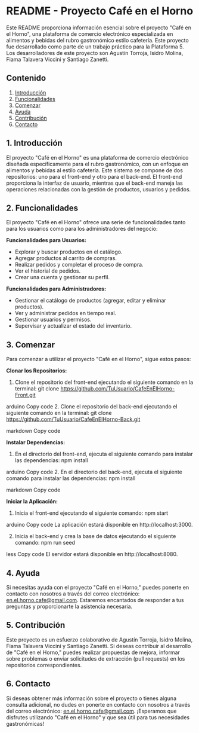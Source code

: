 # README - Proyecto Café en el Horno

Este README proporciona información esencial sobre el proyecto "Café en el Horno", una plataforma de comercio electrónico especializada en alimentos y bebidas del rubro gastronómico estilo cafetería. Este proyecto fue desarrollado como parte de un trabajo práctico para la Plataforma 5. Los desarrolladores de este proyecto son Agustín Torroja, Isidro Molina, Fiama Talavera Viccini y Santiago Zanetti.

## Contenido

1. [Introducción](#introducción)
2. [Funcionalidades](#funcionalidades)
3. [Comenzar](#comenzar)
4. [Ayuda](#ayuda)
5. [Contribución](#contribución)
6. [Contacto](#contacto)

## 1. Introducción

El proyecto "Café en el Horno" es una plataforma de comercio electrónico diseñada específicamente para el rubro gastronómico, con un enfoque en alimentos y bebidas al estilo cafetería. Este sistema se compone de dos repositorios: uno para el front-end y otro para el back-end. El front-end proporciona la interfaz de usuario, mientras que el back-end maneja las operaciones relacionadas con la gestión de productos, usuarios y pedidos.

## 2. Funcionalidades

El proyecto "Café en el Horno" ofrece una serie de funcionalidades tanto para los usuarios como para los administradores del negocio:

**Funcionalidades para Usuarios:**
- Explorar y buscar productos en el catálogo.
- Agregar productos al carrito de compras.
- Realizar pedidos y completar el proceso de compra.
- Ver el historial de pedidos.
- Crear una cuenta y gestionar su perfil.

**Funcionalidades para Administradores:**
- Gestionar el catálogo de productos (agregar, editar y eliminar productos).
- Ver y administrar pedidos en tiempo real.
- Gestionar usuarios y permisos.
- Supervisar y actualizar el estado del inventario.

## 3. Comenzar

Para comenzar a utilizar el proyecto "Café en el Horno", sigue estos pasos:

**Clonar los Repositorios:**
1. Clone el repositorio del front-end ejecutando el siguiente comando en la terminal:
git clone https://github.com/TuUsuario/CafeEnElHorno-Front.git

arduino
Copy code
2. Clone el repositorio del back-end ejecutando el siguiente comando en la terminal:
git clone https://github.com/TuUsuario/CafeEnElHorno-Back.git

markdown
Copy code

**Instalar Dependencias:**
1. En el directorio del front-end, ejecuta el siguiente comando para instalar las dependencias:
npm install

arduino
Copy code
2. En el directorio del back-end, ejecuta el siguiente comando para instalar las dependencias:
npm install

markdown
Copy code

**Iniciar la Aplicación:**
1. Inicia el front-end ejecutando el siguiente comando:
npm start

arduino
Copy code
La aplicación estará disponible en http://localhost:3000.

2. Inicia el back-end y crea la base de datos ejecutando el siguiente comando:
npm run seed

less
Copy code
El servidor estará disponible en http://localhost:8080.

## 4. Ayuda

Si necesitas ayuda con el proyecto "Café en el Horno," puedes ponerte en contacto con nosotros a través del correo electrónico: [en.el.horno.cafe@gmail.com](mailto:en.el.horno.cafe@gmail.com). Estaremos encantados de responder a tus preguntas y proporcionarte la asistencia necesaria.

## 5. Contribución

Este proyecto es un esfuerzo colaborativo de Agustín Torroja, Isidro Molina, Fiama Talavera Viccini y Santiago Zanetti. Si deseas contribuir al desarrollo de "Café en el Horno," puedes realizar propuestas de mejora, informar sobre problemas o enviar solicitudes de extracción (pull requests) en los repositorios correspondientes.

## 6. Contacto

Si deseas obtener más información sobre el proyecto o tienes alguna consulta adicional, no dudes en ponerte en contacto con nosotros a través del correo electrónico: [en.el.horno.cafe@gmail.com](mailto:en.el.horno.cafe@gmail.com). ¡Esperamos que disfrutes utilizando "Café en el Horno" y que sea útil para tus necesidades gastronómicas!

